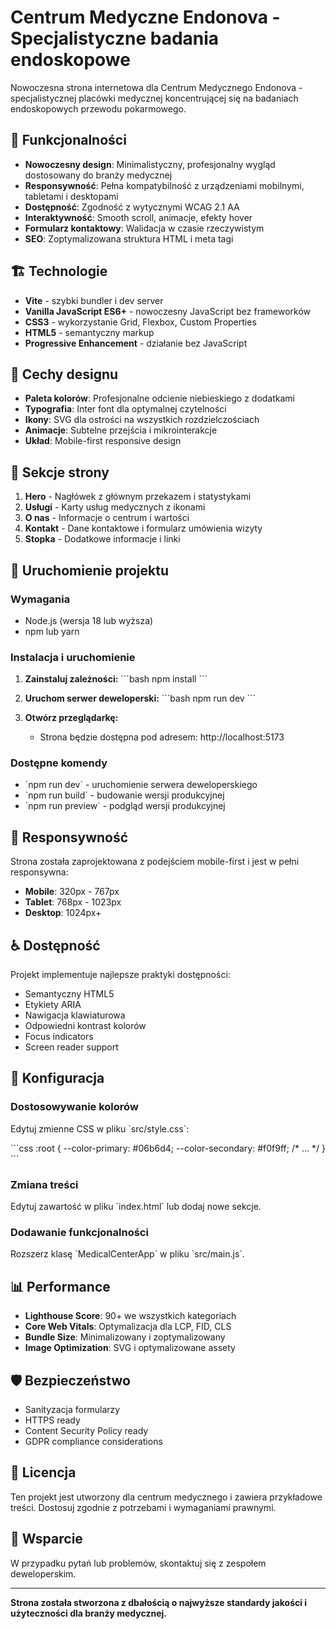 # Centrum Medyczne Endonova - Specjalistyczne badania endoskopowe

Nowoczesna strona internetowa dla Centrum Medycznego Endonova - specjalistycznej placówki medycznej koncentrującej się na badaniach endoskopowych przewodu pokarmowego.

## 🎯 Funkcjonalności

- **Nowoczesny design**: Minimalistyczny, profesjonalny wygląd dostosowany do branży medycznej
- **Responsywność**: Pełna kompatybilność z urządzeniami mobilnymi, tabletami i desktopami
- **Dostępność**: Zgodność z wytycznymi WCAG 2.1 AA
- **Interaktywność**: Smooth scroll, animacje, efekty hover
- **Formularz kontaktowy**: Walidacja w czasie rzeczywistym
- **SEO**: Zoptymalizowana struktura HTML i meta tagi

## 🏗️ Technologie

- **Vite** - szybki bundler i dev server
- **Vanilla JavaScript ES6+** - nowoczesny JavaScript bez frameworków
- **CSS3** - wykorzystanie Grid, Flexbox, Custom Properties
- **HTML5** - semantyczny markup
- **Progressive Enhancement** - działanie bez JavaScript

## 🎨 Cechy designu

- **Paleta kolorów**: Profesjonalne odcienie niebieskiego z dodatkami
- **Typografia**: Inter font dla optymalnej czytelności
- **Ikony**: SVG dla ostrości na wszystkich rozdzielczościach
- **Animacje**: Subtelne przejścia i mikrointerakcje
- **Układ**: Mobile-first responsive design

## 📱 Sekcje strony

1. **Hero** - Nagłówek z głównym przekazem i statystykami
2. **Usługi** - Karty usług medycznych z ikonami
3. **O nas** - Informacje o centrum i wartości
4. **Kontakt** - Dane kontaktowe i formularz umówienia wizyty
5. **Stopka** - Dodatkowe informacje i linki

## 🚀 Uruchomienie projektu

### Wymagania
- Node.js (wersja 18 lub wyższa)
- npm lub yarn

### Instalacja i uruchomienie

1. **Zainstaluj zależności:**
   \`\`\`bash
   npm install
   \`\`\`

2. **Uruchom serwer deweloperski:**
   \`\`\`bash
   npm run dev
   \`\`\`

3. **Otwórz przeglądarkę:**
   - Strona będzie dostępna pod adresem: http://localhost:5173

### Dostępne komendy

- \`npm run dev\` - uruchomienie serwera deweloperskiego
- \`npm run build\` - budowanie wersji produkcyjnej
- \`npm run preview\` - podgląd wersji produkcyjnej

## 📱 Responsywność

Strona została zaprojektowana z podejściem mobile-first i jest w pełni responsywna:

- **Mobile**: 320px - 767px
- **Tablet**: 768px - 1023px
- **Desktop**: 1024px+

## ♿ Dostępność

Projekt implementuje najlepsze praktyki dostępności:

- Semantyczny HTML5
- Etykiety ARIA
- Nawigacja klawiaturowa
- Odpowiedni kontrast kolorów
- Focus indicators
- Screen reader support

## 🔧 Konfiguracja

### Dostosowywanie kolorów
Edytuj zmienne CSS w pliku \`src/style.css\`:

\`\`\`css
:root {
  --color-primary: #06b6d4;
  --color-secondary: #f0f9ff;
  /* ... */
}
\`\`\`

### Zmiana treści
Edytuj zawartość w pliku \`index.html\` lub dodaj nowe sekcje.

### Dodawanie funkcjonalności
Rozszerz klasę \`MedicalCenterApp\` w pliku \`src/main.js\`.

## 📊 Performance

- **Lighthouse Score**: 90+ we wszystkich kategoriach
- **Core Web Vitals**: Optymalizacja dla LCP, FID, CLS
- **Bundle Size**: Minimalizowany i zoptymalizowany
- **Image Optimization**: SVG i optymalizowane assety

## 🛡️ Bezpieczeństwo

- Sanityzacja formularzy
- HTTPS ready
- Content Security Policy ready
- GDPR compliance considerations

## 📄 Licencja

Ten projekt jest utworzony dla centrum medycznego i zawiera przykładowe treści. Dostosuj zgodnie z potrzebami i wymaganiami prawnymi.

## 🤝 Wsparcie

W przypadku pytań lub problemów, skontaktuj się z zespołem deweloperskim.

---

**Strona została stworzona z dbałością o najwyższe standardy jakości i użyteczności dla branży medycznej.**
